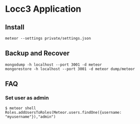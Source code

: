 # Locc3 Application

## Install
````
meteor --settings private/settings.json
````

## Backup and Recover
````
mongodump -h localhost --port 3001 -d meteor
mongorestore -h localhost --port 3001 -d meteor dump/meteor
````

## FAQ
### Set user as admin
````
$ meteor shell
Roles.addUsersToRoles(Meteor.users.findOne({username: "myusername"}),"admin")
````

